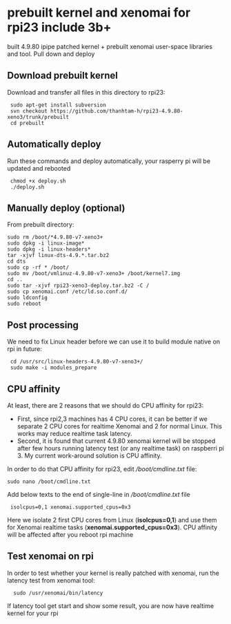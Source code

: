 # prebuilt kernel and xenomai for rpi23 include 3b+
built 4.9.80 ipipe patched kernel + prebuilt xenomai user-space libraries and tool. Pull down and deploy

Download prebuilt kernel
------------
Download and transfer all files in this directory to rpi23:

     sudo apt-get install subversion
     svn checkout https://github.com/thanhtam-h/rpi23-4.9.80-xeno3/trunk/prebuilt
     cd prebuilt
     
Automatically deploy
------------
Run these commands and deploy automatically, your rasperry pi will be updated and rebooted 
	
	 chmod +x deploy.sh
	 ./deploy.sh
	 
Manually deploy (optional)
------------
From prebuilt directory:

	sudo rm /boot/*4.9.80-v7-xeno3+
	sudo dpkg -i linux-image*
	sudo dpkg -i linux-headers*
	tar -xjvf linux-dts-4.9.*.tar.bz2
	cd dts
	sudo cp -rf * /boot/
	sudo mv /boot/vmlinuz-4.9.80-v7-xeno3+ /boot/kernel7.img
	cd ..
	sudo tar -xjvf rpi23-xeno3-deploy.tar.bz2 -C /
	sudo cp xenomai.conf /etc/ld.so.conf.d/
	sudo ldconfig
	sudo reboot
	 
Post processing
------------ 
We need to fix Linux header before we can use it to build module native on rpi in future:

	 cd /usr/src/linux-headers-4.9.80-v7-xeno3+/
	 sudo make -i modules_prepare

CPU affinity
------------  
At least, there are 2 reasons that we should do CPU affinity for rpi23:

- First, since rpi2,3 machines has 4 CPU cores, it can be better if we separate 2 CPU cores for realtime Xenomai and 2 for normal Linux. This works may reduce realtime task latency. 
- Second, it is found that current 4.9.80 xenomai kernel will be stopped after few hours running latency test (or any realtime task) on raspberri pi 3. My current work-around solution is CPU affinity.

In order to do that CPU affinity for rpi23, edit */boot/cmdline.txt* file:

	sudo nano /boot/cmdline.txt
Add below texts to the end of single-line in */boot/cmdline.txt* file

	 isolcpus=0,1 xenomai.supported_cpus=0x3
Here we isolate 2 first CPU cores from Linux (**isolcpus=0,1**) and use them for Xenomai realtime tasks (**xenomai.supported_cpus=0x3**). CPU affinity will be affected after you reboot rpi machine


Test xenomai on rpi
------------   
In order to test whether your kernel is really patched with xenomai, run the latency test from xenomai tool:

      sudo /usr/xenomai/bin/latency
If latency tool get start and show some result, you are now have realtime kernel for your rpi
